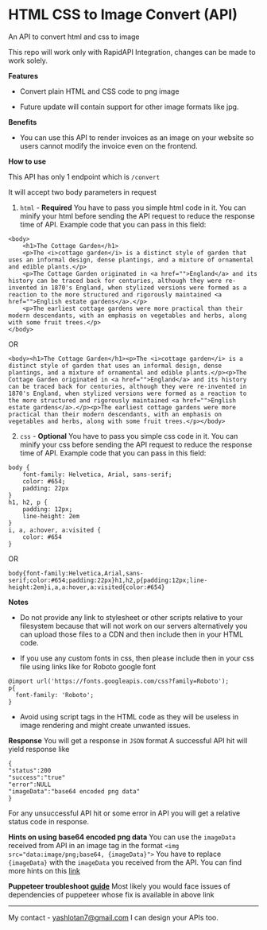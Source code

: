 # HTML CSS to Image Convert (API)

An API to convert html and css to image

This repo will work only with RapidAPI Integration, changes can be made to work solely.

**Features**

- Convert plain HTML and CSS code to png image

- Future update will contain support for other image formats like jpg.

**Benefits**

- You can use this API to render invoices as an image on your website so users cannot modify the invoice even on the frontend.

**How to use**

This API has only 1 endpoint which is `/convert`

It will accept two body parameters in request

1. `html` - **Required**
   You have to pass you simple html code in it. You can minify your html before sending the API request to reduce the response time of API. Example code that you can pass in this field:

```
<body>
	<h1>The Cottage Garden</h1>
	<p>The <i>cottage garden</i> is a distinct style of garden that uses an informal design, dense plantings, and a mixture of ornamental and edible plants.</p>
	<p>The Cottage Garden originated in <a href="">England</a> and its history can be traced back for centuries, although they were re-invented in 1870's England, when stylized versions were formed as a reaction to the more structured and rigorously maintained <a href="">English estate gardens</a>.</p>
	<p>The earliest cottage gardens were more practical than their modern descendants, with an emphasis on vegetables and herbs, along with some fruit trees.</p>
</body>
```

OR

```
<body><h1>The Cottage Garden</h1><p>The <i>cottage garden</i> is a distinct style of garden that uses an informal design, dense plantings, and a mixture of ornamental and edible plants.</p><p>The Cottage Garden originated in <a href="">England</a> and its history can be traced back for centuries, although they were re-invented in 1870's England, when stylized versions were formed as a reaction to the more structured and rigorously maintained <a href="">English estate gardens</a>.</p><p>The earliest cottage gardens were more practical than their modern descendants, with an emphasis on vegetables and herbs, along with some fruit trees.</p></body>
```

2. `css` - **Optional**
   You have to pass you simple css code in it. You can minify your css before sending the API request to reduce the response time of API. Example code that you can pass in this field:

```
body {
	font-family: Helvetica, Arial, sans-serif;
	color: #654;
	padding: 22px
}
h1, h2, p {
	padding: 12px;
	line-height: 2em
}
i, a, a:hover, a:visited {
	color: #654
}
```

OR

```
body{font-family:Helvetica,Arial,sans-serif;color:#654;padding:22px}h1,h2,p{padding:12px;line-height:2em}i,a,a:hover,a:visited{color:#654}
```

**Notes**

- Do not provide any link to stylesheet or other scripts relative to your filesystem because that will not work on our servers alternatively you can upload those files to a CDN and then include then in your HTML code.

- If you use any custom fonts in css, then please include then in your css file using links like for Roboto google font

```
@import url('https://fonts.googleapis.com/css?family=Roboto');
p{
  font-family: 'Roboto';
}
```

- Avoid using script tags in the HTML code as they will be useless in image rendering and might create unwanted issues.

**Response**
You will get a response in `JSON` format
A successful API hit will yield response like

```
{
"status":200
"success":"true"
"error":NULL
"imageData":"base64 encoded png data"
}
```

For any unsuccessful API hit or some error in API you will get a relative status code in response.

**Hints on using base64 encoded png data**
You can use the `imageData` received from API in an image tag in the format
`<img src="data:image/png;base64, {imageData}">`
You have to replace `{imageData}` with the `imageData` you received from the API.
You can find more hints on this [link](https://stackoverflow.com/a/8499716/6043416)

**Puppeteer troubleshoot [guide](https://github.com/GoogleChrome/puppeteer/blob/master/docs/troubleshooting.md#chrome-headless-doesnt-launch)**
Most likely you would face issues of dependencies of puppeteer whose fix is available in above link

---

My contact - yashlotan7@gmail.com
I can design your APIs too.
